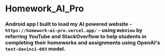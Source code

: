 # Homework_AI_Pro 

### Android app I built to load my AI powered website - `https://homework-ai-pro.vercel.app/` - using `WebView` by referring YouTube and StackOverflow to help students in completing their homeworks and assignments using OpenAI's `text-davinci-003` model.
